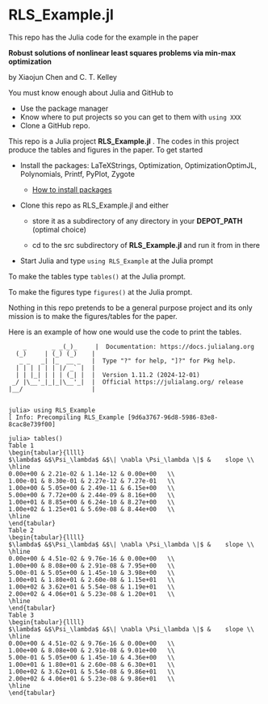 # RLS_Example.jl
This repo has the Julia code for the example in the paper

__Robust solutions of nonlinear least squares problems via min-max optimization__

by Xiaojun Chen and C. T. Kelley

You must know enough about Julia and GitHub to

   - Use the package manager
   - Know where to put projects so you can get to them with ```using XXX```
   - Clone a GitHub repo.

This repo is a Julia project __RLS_Example.jl__ . The codes in this project produce the tables and figures in the paper. To get started

  - Install the packages: LaTeXStrings, Optimization, OptimizationOptimJL, Polynomials, Printf, PyPlot, Zygote
      - [How to install packages](https://docs.julialang.org/en/v1/stdlib/Pkg/)

  - Clone this repo as RLS_Example.jl and either
  
    - store it as a subdirectory of any directory in your __DEPOT_PATH__ (optimal choice)
        
    - cd to the src subdirectory of __RLS_Example.jl__ and run it from in there
        
  - Start Julia and type ```using RLS_Example``` at the Julia prompt
  
To make the tables type ```tables()``` at the Julia prompt.

To make the figures type ```figures()``` at the Julia prompt.

Nothing in this repo pretends to be a general purpose project and its only mission is to make the figures/tables for the paper.

Here is an example of how one would use the code to print the tables.

```
    _       _ _(_)_     |  Documentation: https://docs.julialang.org
  (_)     | (_) (_)    |
   _ _   _| |_  __ _   |  Type "?" for help, "]?" for Pkg help.
  | | | | | | |/ _` |  |
  | | |_| | | | (_| |  |  Version 1.11.2 (2024-12-01)
 _/ |\__'_|_|_|\__'_|  |  Official https://julialang.org/ release
|__/                   |


julia> using RLS_Example
[ Info: Precompiling RLS_Example [9d6a3767-96d8-5986-83e8-8cac8e739f00]

julia> tables()
Table 1
\begin{tabular}{llll} 
$\lambda$ &$\Psi_\lambda$ &$\| \nabla \Psi_\lambda \|$ &    slope \\ 
\hline 
0.00e+00 & 2.21e-02 & 1.14e-12 & 0.00e+00   \\ 
1.00e-01 & 8.30e-01 & 2.27e-12 & 7.27e-01   \\ 
1.00e+00 & 5.05e+00 & 2.49e-11 & 6.15e+00   \\ 
5.00e+00 & 7.72e+00 & 2.44e-09 & 8.16e+00   \\ 
1.00e+01 & 8.85e+00 & 6.24e-10 & 8.27e+00   \\ 
1.00e+02 & 1.25e+01 & 5.69e-08 & 8.44e+00   \\ 
\hline 
\end{tabular} 
Table 2
\begin{tabular}{llll} 
$\lambda$ &$\Psi_\lambda$ &$\| \nabla \Psi_\lambda \|$ &    slope \\ 
\hline 
0.00e+00 & 4.51e-02 & 9.76e-16 & 0.00e+00   \\ 
1.00e+00 & 8.08e+00 & 2.91e-08 & 7.95e+00   \\ 
5.00e-01 & 5.05e+00 & 1.45e-10 & 3.98e+00   \\ 
1.00e+01 & 1.80e+01 & 2.60e-08 & 1.15e+01   \\ 
1.00e+02 & 3.62e+01 & 5.54e-08 & 1.19e+01   \\ 
2.00e+02 & 4.06e+01 & 5.23e-08 & 1.20e+01   \\ 
\hline 
\end{tabular} 
Table 3
\begin{tabular}{llll} 
$\lambda$ &$\Psi_\lambda$ &$\| \nabla \Psi_\lambda \|$ &    slope \\ 
\hline 
0.00e+00 & 4.51e-02 & 9.76e-16 & 0.00e+00   \\ 
1.00e+00 & 8.08e+00 & 2.91e-08 & 9.01e+00   \\ 
5.00e-01 & 5.05e+00 & 1.45e-10 & 4.36e+00   \\ 
1.00e+01 & 1.80e+01 & 2.60e-08 & 6.30e+01   \\ 
1.00e+02 & 3.62e+01 & 5.54e-08 & 9.86e+01   \\ 
2.00e+02 & 4.06e+01 & 5.23e-08 & 9.86e+01   \\ 
\hline 
\end{tabular} 

```
